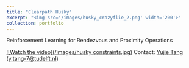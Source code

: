 ```yaml
---
title: "Clearpath Husky"
excerpt: "<img src='/images/husky_crazyflie_2.png' width='200'>"
collection: portfolio
---
```


Reinforcement Learning for Rendezvous and Proximity Operations

[![Watch the video](/images/husky constraints.jpg)](https://www.youtube.com/watch?v=jk_JhqiJUfg&list=PLPE5-2sIdTlgrK3lLDL7wopZUY2Gwfpty&index=2)
Contact: [Yujie Tang](https://scholar.google.com/citations?user=wCc_YsUAAAAJ&hl=zh-CN) (y.tang-7@tudelft.nl)
